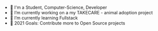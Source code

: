 ###
- 🔭 I'm a Student, Computer-Science, Developer
- 🌱 I’m currently working on a my TAKECARE - animal adoption project
- 👯 I’m currently learning Fullstack
- 🥅 2021 Goals: Contribute more to Open Source projects


<!--
**michaelr231/michaelr231** is a ✨ _special_ ✨ repository because its `README.md` (this file) appears on your GitHub profile.
